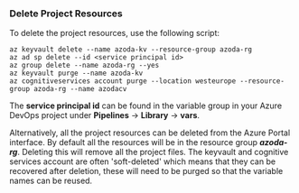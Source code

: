 ### Delete Project Resources

To delete the project resources, use the following script:

```
az keyvault delete --name azoda-kv --resource-group azoda-rg
az ad sp delete --id <service principal id>
az group delete --name azoda-rg --yes
az keyvault purge --name azoda-kv
az cognitiveservices account purge --location westeurope --resource-group azoda-rg --name azodacv
```

The **service principal id** can be found in the variable group in your Azure DevOps project under **Pipelines** -> **Library** -> **vars**.

Alternatively, all the project resources can be deleted from the Azure Portal interface. By default all the resources will be in the resource group ***azoda-rg***. Deleting this will remove all the project files. The keyvault and cognitive services account are often 'soft-deleted' which means that they can be recovered after deletion, these will need to be purged so that the variable names can be reused.